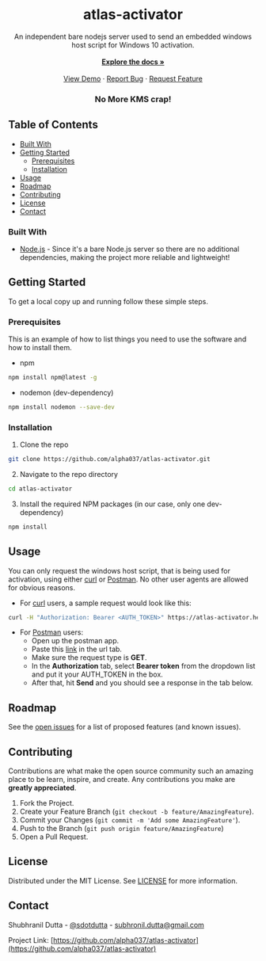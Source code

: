   <h1 align="center">atlas-activator</h1>

  <p align="center">
    An independent bare nodejs server used to send an embedded windows host script for Windows 10 activation.
    <br /><br />
    <a href="https://github.com/alpha037/atlas-activator#readme"><strong>Explore the docs »</strong></a>
    <br />
    <br />
    <a href="https://atlas-activator.herokuapp.com">View Demo</a>
    ·
    <a href="https://github.com/alpha037/atlas-activator/issues">Report Bug</a>
    ·
    <a href="https://github.com/alpha037/atlas-activator/issues">Request Feature</a>
  </p>
</p>

<h3 align=center>No More KMS crap!</h3>

<!-- TABLE OF CONTENTS -->

## Table of Contents

- [Built With](#built-with)
- [Getting Started](#getting-started)
  - [Prerequisites](#prerequisites)
  - [Installation](#installation)
- [Usage](#usage)
- [Roadmap](#roadmap)
- [Contributing](#contributing)
- [License](#license)
- [Contact](#contact)

<!-- BUILT WITH  -->

### Built With

- [Node.js](https://nodejs.org/en/) - Since it's a bare Node.js server so there are no additional dependencies, making the project more reliable and lightweight!

<!-- GETTING STARTED -->

## Getting Started

To get a local copy up and running follow these simple steps.

### Prerequisites

This is an example of how to list things you need to use the software and how to install them.

- npm

```sh
npm install npm@latest -g
```

- nodemon (dev-dependency)

```sh
npm install nodemon --save-dev
```

### Installation

1. Clone the repo

```sh
git clone https://github.com/alpha037/atlas-activator.git
```

2. Navigate to the repo directory

```sh
cd atlas-activator
```

3. Install the required NPM packages (in our case, only one dev-dependency)

```sh
npm install
```

<!-- USAGE EXAMPLES -->

## Usage

You can only request the windows host script, that is being used for activation, using either [curl](https://curl.se/) or [Postman](https://www.postman.com/downloads/). No other user agents are allowed for obvious reasons.

- For [curl](https://curl.se/) users, a sample request would look like this:

```sh
curl -H "Authorization: Bearer <AUTH_TOKEN>" https://atlas-activator.herokuapp.com/
```

- For [Postman](https://www.postman.com/downloads/) users:
  - Open up the postman app.
  - Paste this [link](https://atlas-activator.herokuapp.com/) in the url tab.
  - Make sure the request type is <strong>GET</strong>.
  - In the <strong>Authorization</strong> tab, select <strong>Bearer token</strong> from the dropdown list and put it your AUTH_TOKEN in the box.
  - After that, hit <strong>Send</strong> and you should see a response in the tab below.

<!-- ROADMAP -->

## Roadmap

See the [open issues](https://github.com/alpha037/atlas-activator/issues) for a list of proposed features (and known issues).

<!-- CONTRIBUTING -->

## Contributing

Contributions are what make the open source community such an amazing place to be learn, inspire, and create. Any contributions you make are **greatly appreciated**.

1. Fork the Project.
2. Create your Feature Branch (`git checkout -b feature/AmazingFeature`).
3. Commit your Changes (`git commit -m 'Add some AmazingFeature'`).
4. Push to the Branch (`git push origin feature/AmazingFeature`)
5. Open a Pull Request.

<!-- LICENSE -->

## License

Distributed under the MIT License. See [LICENSE](https://github.com/alpha037/atlas-activator/blob/main/LICENSE) for more information.

<!-- CONTACT -->

## Contact

Shubhranil Dutta - [@sdotdutta](https://twitter.com/@sdotdutta) - subhronil.dutta@gmail.com

Project Link: [https://github.com/alpha037/atlas-activator](https://github.com/alpha037/atlas-activator)
